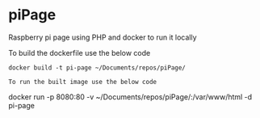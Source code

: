 # piPage
Raspberry pi page using PHP and docker to run it locally

To build the dockerfile use the below code
```
docker build -t pi-page ~/Documents/repos/piPage/

To run the built image use the below code
```
docker run -p 8080:80 -v ~/Documents/repos/piPage/:/var/www/html -d pi-page
